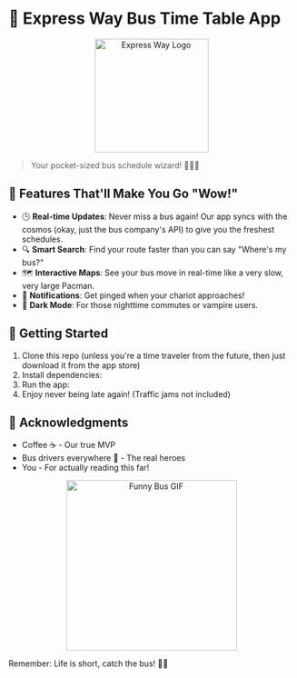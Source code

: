 # 🚌 Express Way Bus Time Table App

<p align="center">
  <img src="path_to_your_app_logo.png" alt="Express Way Logo" width="200"/>
</p>

> Your pocket-sized bus schedule wizard! 🧙‍♂️✨

## 🌟 Features That'll Make You Go "Wow!"

- 🕒 **Real-time Updates**: Never miss a bus again! Our app syncs with the cosmos (okay, just the bus company's API) to give you the freshest schedules.
- 🔍 **Smart Search**: Find your route faster than you can say "Where's my bus?"
- 🗺️ **Interactive Maps**: See your bus move in real-time like a very slow, very large Pacman.
- 🔔 **Notifications**: Get pinged when your chariot approaches!
- 🌙 **Dark Mode**: For those nighttime commutes or vampire users.

## 🚀 Getting Started

1. Clone this repo (unless you're a time traveler from the future, then just download it from the app store)
2. Install dependencies:
3. Run the app:
4. Enjoy never being late again! (Traffic jams not included)


## 🙏 Acknowledgments

- Coffee ☕ - Our true MVP
- Bus drivers everywhere 🚌 - The real heroes
- You - For actually reading this far!

<p align="center">
<img src="path_to_funny_bus_gif.gif" alt="Funny Bus GIF" width="300"/>
</p>

Remember: Life is short, catch the bus! 🚌💨
